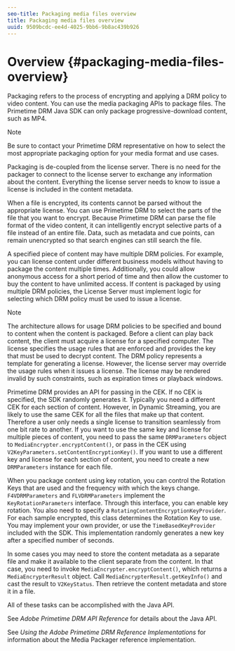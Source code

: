 ```yaml
---
seo-title: Packaging media files overview
title: Packaging media files overview
uuid: 9509bcdc-ee4d-4025-9bb6-9b8ac439b926
---
```


# Overview {#packaging-media-files-overview}

 Packaging refers to the process of encrypting and applying a DRM policy to video content. You can use the media packaging APIs to package files. The Primetime DRM Java SDK can only package progressive-download content, such as MP4.

>[!NOTE]
>
>Be sure to contact your Primetime DRM representative on how to select the most appropriate packaging option for your media format and use cases.

Packaging is de-coupled from the license server. There is no need for the packager to connect to the license server to exchange any information about the content. Everything the license server needs to know to issue a license is included in the content metadata.

When a file is encrypted, its contents cannot be parsed without the appropriate license. You can use Primetime DRM to select the parts of the file that you want to encrypt. Because Primetime DRM can parse the file format of the video content, it can intelligently encrypt selective parts of a file instead of an entire file. Data, such as metadata and cue points, can remain unencrypted so that search engines can still search the file.

A specified piece of content may have multiple DRM policies. For example, you can license content under different business models without having to package the content multiple times. Additionally, you could allow anonymous access for a short period of time and then allow the customer to buy the content to have unlimited access. If content is packaged by using multiple DRM policies, the License Server must implement logic for selecting which DRM policy must be used to issue a license.

>[!NOTE]
>
>The architecture allows for usage DRM policies to be specified and bound to content when the content is packaged. Before a client can play back content, the client must acquire a license for a specified computer. The license specifies the usage rules that are enforced and provides the key that must be used to decrypt content. The DRM policy represents a template for generating a license. However, the license server may override the usage rules when it issues a license. The license may be rendered invalid by such constraints, such as expiration times or playback windows.

Primetime DRM provides an API for passing in the CEK. If no CEK is specified, the SDK randomly generates it. Typically you need a different CEK for each section of content. However, in Dynamic Streaming, you are likely to use the same CEK for all the files that make up that content. Therefore a user only needs a single license to transition seamlessly from one bit rate to another. If you want to use the same key and license for multiple pieces of content, you need to pass the same `DRMParameters` object to `MediaEncrypter.encryptContent()`, or pass in the CEK using `V2KeyParameters.setContentEncryptionKey()`. If you want to use a different key and license for each section of content, you need to create a new `DRMParameters` instance for each file.

When you package content using key rotation, you can control the Rotation Keys that are used and the frequency with which the keys change. `F4VDRMParameters` and `FLVDRMParameters` implement the `KeyRotationParameters` interface. Through this interface, you can enable key rotation. You also need to specify a `RotatingContentEncryptionKeyProvider`. For each sample encrypted, this class determines the Rotation Key to use. You may implement your own provider, or use the `TimeBasedKeyProvider` included with the SDK. This implementation randomly generates a new key after a specified number of seconds.

In some cases you may need to store the content metadata as a separate file and make it available to the client separate from the content. In that case, you need to invoke `MediaEncrypter.encryptContent()`, which returns a `MediaEncrypterResult` object. Call `MediaEncrypterResult.getKeyInfo()` and cast the result to `V2KeyStatus`. Then retrieve the content metadata and store it in a file.

All of these tasks can be accomplished with the Java API.

See *Adobe Primetime DRM API Reference* for details about the Java API.

See *Using the Adobe Primetime DRM Reference Implementations* for information about the Media Packager reference implementation. 
